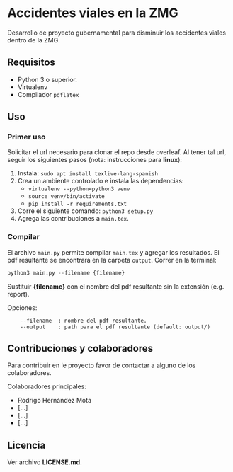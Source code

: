 # Accidentes viales en la ZMG

Desarrollo de proyecto gubernamental para disminuir los accidentes viales dentro de la ZMG.

## Requisitos

* Python 3 o superior.
* Virtualenv
* Compilador `pdflatex`


## Uso

### Primer uso
Solicitar el url necesario para clonar el repo desde overleaf.
Al tener tal url, seguir los siguientes pasos
(nota: instrucciones para **linux**):

1. Instala: `sudo apt install texlive-lang-spanish`
1. Crea un ambiente controlado e instala las dependencias:
    * `virtualenv --python=python3 venv`
    * `source venv/bin/activate`
    * `pip install -r requirements.txt`
1. Corre el siguiente comando: `python3 setup.py`
1. Agrega las contribuciones a `main.tex`. 

### Compilar

El archivo `main.py` permite compilar `main.tex` y agregar los resultados.
El pdf resultante se encontrará en la carpeta `output`.
Correr en la terminal:

```python
python3 main.py --filename {filename}
``` 

Sustituir **{filename}** con el nombre del pdf resultante sin la extensión (e.g. report).

Opciones:

```
    --filename  : nombre del pdf resultante.
    --output    : path para el pdf resultante (default: output/)
```

## Contribuciones y colaboradores
Para contribuir en le proyecto favor de contactar a alguno de los colaboradores.

Colaboradores principales:
* Rodrigo Hernández Mota
* [...]
* [...]
* [...]

## Licencia

Ver archivo **LICENSE.md**.